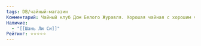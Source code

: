 ```yaml
---
tags: DB/чайный-магазин
Комментарий: Чайный клуб Дом Белого Журавля. Хорошая чайная с хорошим чаем. Цены порядочные. Подают чай в чайных парах.
Наличие:
  - "[[Шань Ли Си]]"
Рейтинг: ⭐️⭐️⭐️⭐️⭐️
---
```

